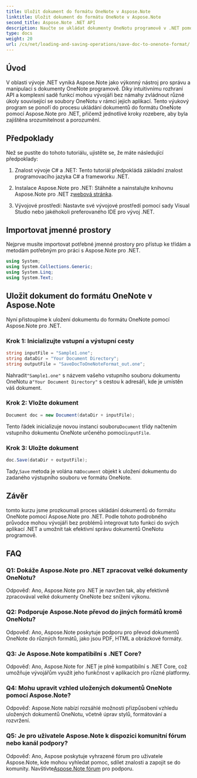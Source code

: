 ```yaml
---
title: Uložit dokument do formátu OneNote v Aspose.Note
linktitle: Uložit dokument do formátu OneNote v Aspose.Note
second_title: Aspose.Note .NET API
description: Naučte se ukládat dokumenty OneNotu programově v .NET pomocí Aspose.Note. Výukový program krok za krokem včetně příkladů kódu.
type: docs
weight: 20
url: /cs/net/loading-and-saving-operations/save-doc-to-onenote-format/
---
```

## Úvod

V oblasti vývoje .NET vyniká Aspose.Note jako výkonný nástroj pro správu a manipulaci s dokumenty OneNote programově. Díky intuitivnímu rozhraní API a komplexní sadě funkcí mohou vývojáři bez námahy zvládnout různé úkoly související se soubory OneNotu v rámci jejich aplikací. Tento výukový program se ponoří do procesu ukládání dokumentů do formátu OneNote pomocí Aspose.Note pro .NET, přičemž jednotlivé kroky rozebere, aby byla zajištěna srozumitelnost a porozumění.

## Předpoklady

Než se pustíte do tohoto tutoriálu, ujistěte se, že máte následující předpoklady:

1. Znalost vývoje C# a .NET: Tento tutoriál předpokládá základní znalost programovacího jazyka C# a frameworku .NET.

2. Instalace Aspose.Note pro .NET: Stáhněte a nainstalujte knihovnu Aspose.Note pro .NET z[webová stránka](https://releases.aspose.com/note/net/).

3. Vývojové prostředí: Nastavte své vývojové prostředí pomocí sady Visual Studio nebo jakéhokoli preferovaného IDE pro vývoj .NET.

## Importovat jmenné prostory

Nejprve musíte importovat potřebné jmenné prostory pro přístup ke třídám a metodám potřebným pro práci s Aspose.Note pro .NET.

```csharp
using System;
using System.Collections.Generic;
using System.Linq;
using System.Text;
```

## Uložit dokument do formátu OneNote v Aspose.Note

Nyní přistoupíme k uložení dokumentu do formátu OneNote pomocí Aspose.Note pro .NET.

### Krok 1: Inicializujte vstupní a výstupní cesty

```csharp
string inputFile = "Sample1.one";
string dataDir = "Your Document Directory";
string outputFile = "SaveDocToOneNoteFormat_out.one";
```

 Nahradit`"Sample1.one"` s názvem vašeho vstupního souboru dokumentu OneNotu a`"Your Document Directory"` s cestou k adresáři, kde je umístěn váš dokument.

### Krok 2: Vložte dokument

```csharp
Document doc = new Document(dataDir + inputFile);
```

 Tento řádek inicializuje novou instanci souboru`Document` třídy načtením vstupního dokumentu OneNote určeného pomocí`inputFile`.

### Krok 3: Uložte dokument

```csharp
doc.Save(dataDir + outputFile);
```

 Tady,`Save` metoda je volána na`Document` objekt k uložení dokumentu do zadaného výstupního souboru ve formátu OneNote.

## Závěr

tomto kurzu jsme prozkoumali proces ukládání dokumentů do formátu OneNote pomocí Aspose.Note pro .NET. Podle tohoto podrobného průvodce mohou vývojáři bez problémů integrovat tuto funkci do svých aplikací .NET a umožnit tak efektivní správu dokumentů OneNotu programově.

## FAQ

### Q1: Dokáže Aspose.Note pro .NET zpracovat velké dokumenty OneNotu?

Odpověď: Ano, Aspose.Note pro .NET je navržen tak, aby efektivně zpracovával velké dokumenty OneNote bez snížení výkonu.

### Q2: Podporuje Aspose.Note převod do jiných formátů kromě OneNotu?

Odpověď: Ano, Aspose.Note poskytuje podporu pro převod dokumentů OneNote do různých formátů, jako jsou PDF, HTML a obrázkové formáty.

### Q3: Je Aspose.Note kompatibilní s .NET Core?

Odpověď: Ano, Aspose.Note for .NET je plně kompatibilní s .NET Core, což umožňuje vývojářům využít jeho funkčnost v aplikacích pro různé platformy.

### Q4: Mohu upravit vzhled uložených dokumentů OneNote pomocí Aspose.Note?

Odpověď: Aspose.Note nabízí rozsáhlé možnosti přizpůsobení vzhledu uložených dokumentů OneNotu, včetně úprav stylů, formátování a rozvržení.

### Q5: Je pro uživatele Aspose.Note k dispozici komunitní fórum nebo kanál podpory?

 Odpověď: Ano, Aspose poskytuje vyhrazené fórum pro uživatele Aspose.Note, kde mohou vyhledat pomoc, sdílet znalosti a zapojit se do komunity. Navštivte[Aspose.Note fórum](https://forum.aspose.com/c/note/28) pro podporu.